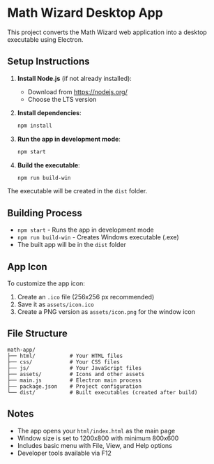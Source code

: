 # Math Wizard Desktop App

This project converts the Math Wizard web application into a desktop executable using Electron.

## Setup Instructions

1. **Install Node.js** (if not already installed):
   - Download from https://nodejs.org/
   - Choose the LTS version

2. **Install dependencies**:
   ```bash
   npm install
   ```

3. **Run the app in development mode**:
   ```bash
   npm start
   ```

4. **Build the executable**:
   ```bash
   npm run build-win
   ```

The executable will be created in the `dist` folder.

## Building Process

- `npm start` - Runs the app in development mode
- `npm run build-win` - Creates Windows executable (.exe)
- The built app will be in the `dist` folder

## App Icon

To customize the app icon:
1. Create an `.ico` file (256x256 px recommended) 
2. Save it as `assets/icon.ico`
3. Create a PNG version as `assets/icon.png` for the window icon

## File Structure

```
math-app/
├── html/           # Your HTML files
├── css/            # Your CSS files  
├── js/             # Your JavaScript files
├── assets/         # Icons and other assets
├── main.js         # Electron main process
├── package.json    # Project configuration
└── dist/           # Built executables (created after build)
```

## Notes

- The app opens your `html/index.html` as the main page
- Window size is set to 1200x800 with minimum 800x600
- Includes basic menu with File, View, and Help options
- Developer tools available via F12
